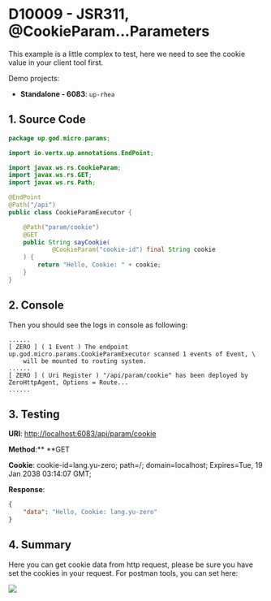# D10009 - JSR311, @CookieParam...Parameters

This example is a little complex to test, here we need to see the cookie value in your client tool first.

Demo projects:

* **Standalone - 6083**: `up-rhea`

## 1. Source Code

```java
package up.god.micro.params;

import io.vertx.up.annotations.EndPoint;

import javax.ws.rs.CookieParam;
import javax.ws.rs.GET;
import javax.ws.rs.Path;

@EndPoint
@Path("/api")
public class CookieParamExecutor {

    @Path("param/cookie")
    @GET
    public String sayCookie(
            @CookieParam("cookie-id") final String cookie
    ) {
        return "Hello, Cookie: " + cookie;
    }
}
```

## 2. Console

Then you should see the logs in console as following:

```shell
......
[ ZERO ] ( 1 Event ) The endpoint up.god.micro.params.CookieParamExecutor scanned 1 events of Event, \
    will be mounted to routing system.
......
[ ZERO ] ( Uri Register ) "/api/param/cookie" has been deployed by ZeroHttpAgent, Options = Route...
......
```

## 3. Testing

**URI**: [http://localhost:6083/api/param/cookie](http://localhost:6083/api/param/cookie)

**Method**:** **GET

**Cookie**: cookie-id=lang.yu-zero; path=/; domain=localhost; Expires=Tue, 19 Jan 2038 03:14:07 GMT;

**Response**:

```json
{
    "data": "Hello, Cookie: lang.yu-zero"
}
```

## 4. Summary

Here you can get cookie data from http request, please be sure you have set the cookies in your request. For postman
tools, you can set here:

![](/doc/image/cookie.png)

